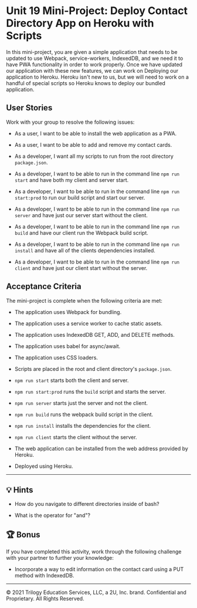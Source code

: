 # Unit 19 Mini-Project: Deploy Contact Directory App on Heroku with Scripts

In this mini-project, you are given a simple application that needs to be updated to use Webpack, service-workers, IndexedDB, and we need it to have PWA functionality in order to work properly. Once we have updated our application with these new features, we can work on Deploying our application to Heroku. Heroku isn't new to us, but we will need to work on a handful of special scripts so Heroku knows to deploy our bundled application.

## User Stories

Work with your group to resolve the following issues:

* As a user, I want to be able to install the web application as a PWA.

* As a user, I want to be able to add and remove my contact cards.

* As a developer, I want all my scripts to run from the root directory `package.json`.

* As a developer, I want to be able to run in the command line `npm run start` and have both my client and server start.

* As a developer, I want to be able to run in the command line `npm run start:prod` to run our build script and start our server. 

* As a developer, I want to be able to run in the command line `npm run server` and have just our server start without the client.

* As a developer, I want to be able to run in the command line `npm run build` and have our client run the Webpack build script.

* As a developer, I want to be able to run in the command line `npm run install` and have all of the clients dependencies installed.

* As a developer, I want to be able to run in the command line `npm run client` and have just our client start without the server.

## Acceptance Criteria

The mini-project is complete when the following criteria are met:

* The application uses Webpack for bundling.

* The application uses a service worker to cache static assets.

* The application uses IndexedDB GET, ADD, and DELETE methods.

* The application uses babel for async/await.

* The application uses CSS loaders.

* Scripts are placed in the root and client directory's `package.json`.

* `npm run start` starts both the client and server.

* `npm run start:prod` runs the `build` script and starts the server.

* `npm run server` starts just the server and not the client.

* `npm run build` runs the webpack build script in the client.

* `npm run install` installs the dependencies for the client.

* `npm run client` starts the client without the server.

* The web application can be installed from the web address provided by Heroku.

* Deployed using Heroku.

---

## 💡 Hints

* How do you navigate to different directories inside of bash?

* What is the operator for "and"?

## 🏆 Bonus

If you have completed this activity, work through the following challenge with your partner to further your knowledge:

* Incorporate a way to edit information on the contact card using a PUT method with IndexedDB.

---

© 2021 Trilogy Education Services, LLC, a 2U, Inc. brand. Confidential and Proprietary. All Rights Reserved.